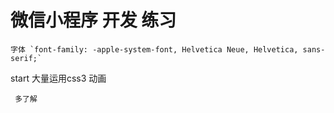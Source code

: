 # 微信小程序 开发 练习

    字体 `font-family: -apple-system-font, Helvetica Neue, Helvetica, sans-serif;`

start 大量运用css3 动画   
     
     多了解